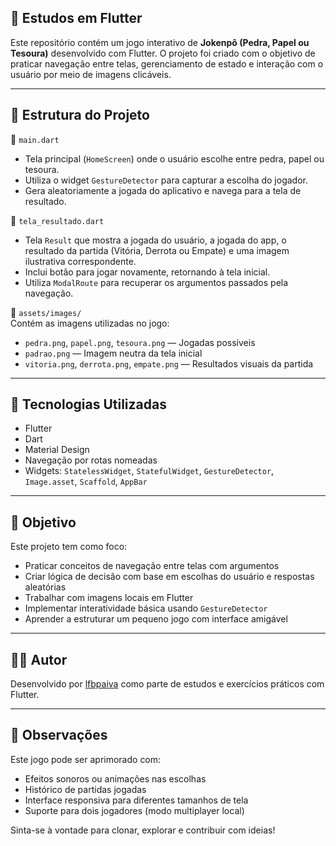 ## 🧠 Estudos em Flutter  
Este repositório contém um jogo interativo de **Jokenpô (Pedra, Papel ou Tesoura)** desenvolvido com Flutter. O projeto foi criado com o objetivo de praticar navegação entre telas, gerenciamento de estado e interação com o usuário por meio de imagens clicáveis.

---

## 📁 Estrutura do Projeto  
🔹 `main.dart`  
- Tela principal (`HomeScreen`) onde o usuário escolhe entre pedra, papel ou tesoura.  
- Utiliza o widget `GestureDetector` para capturar a escolha do jogador.  
- Gera aleatoriamente a jogada do aplicativo e navega para a tela de resultado.

🔹 `tela_resultado.dart`  
- Tela `Result` que mostra a jogada do usuário, a jogada do app, o resultado da partida (Vitória, Derrota ou Empate) e uma imagem ilustrativa correspondente.  
- Inclui botão para jogar novamente, retornando à tela inicial.  
- Utiliza `ModalRoute` para recuperar os argumentos passados pela navegação.

🔹 `assets/images/`  
Contém as imagens utilizadas no jogo:
- `pedra.png`, `papel.png`, `tesoura.png` — Jogadas possíveis  
- `padrao.png` — Imagem neutra da tela inicial  
- `vitoria.png`, `derrota.png`, `empate.png` — Resultados visuais da partida

---

## 🚀 Tecnologias Utilizadas  
- Flutter  
- Dart  
- Material Design  
- Navegação por rotas nomeadas  
- Widgets: `StatelessWidget`, `StatefulWidget`, `GestureDetector`, `Image.asset`, `Scaffold`, `AppBar`

---

## 🎯 Objetivo  
Este projeto tem como foco:  
- Praticar conceitos de navegação entre telas com argumentos  
- Criar lógica de decisão com base em escolhas do usuário e respostas aleatórias  
- Trabalhar com imagens locais em Flutter  
- Implementar interatividade básica usando `GestureDetector`  
- Aprender a estruturar um pequeno jogo com interface amigável

---

## 🧑‍💻 Autor  
Desenvolvido por [lfbpaiva](https://github.com/lfbpaiva) como parte de estudos e exercícios práticos com Flutter.

---

## 📌 Observações  
Este jogo pode ser aprimorado com:  
- Efeitos sonoros ou animações nas escolhas  
- Histórico de partidas jogadas  
- Interface responsiva para diferentes tamanhos de tela  
- Suporte para dois jogadores (modo multiplayer local)

Sinta-se à vontade para clonar, explorar e contribuir com ideias!
